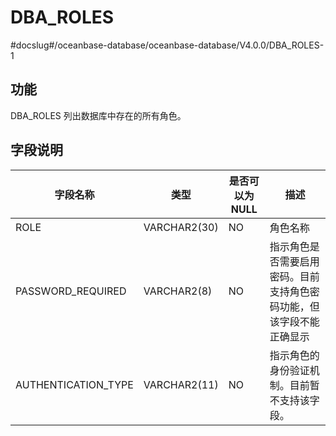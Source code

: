 DBA_ROLES 
==============================
#docslug#/oceanbase-database/oceanbase-database/V4.0.0/DBA_ROLES-1


功能 
-----------

DBA_ROLES 列出数据库中存在的所有角色。

字段说明 
-------------



|      **字段名称**       |    **类型**    | **是否可以为 NULL** |               **描述**               |
|---------------------|--------------|----------------|------------------------------------|
| ROLE                | VARCHAR2(30) | NO             | 角色名称                               |
| PASSWORD_REQUIRED   | VARCHAR2(8)  | NO             | 指示角色是否需要启用密码。目前支持角色密码功能，但该字段不能正确显示 |
| AUTHENTICATION_TYPE | VARCHAR2(11) | NO             | 指示角色的身份验证机制。目前暂不支持该字段。             |



